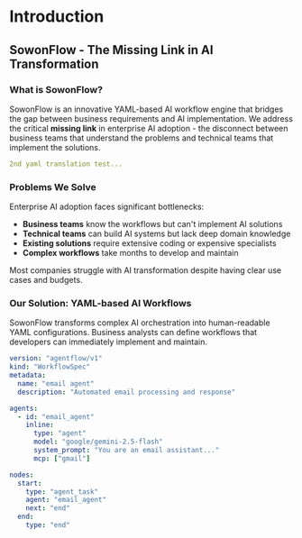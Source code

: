 # Introduction

## SowonFlow - The Missing Link in AI Transformation

### What is SowonFlow?

SowonFlow is an innovative YAML-based AI workflow engine that bridges the gap between business requirements and AI implementation. We address the critical **missing link** in enterprise AI adoption - the disconnect between business teams that understand the problems and technical teams that implement the solutions.

```yaml
2nd yaml translation test...
```

### Problems We Solve

Enterprise AI adoption faces significant bottlenecks:

* **Business teams** know the workflows but can't implement AI solutions
* **Technical teams** can build AI systems but lack deep domain knowledge
* **Existing solutions** require extensive coding or expensive specialists
* **Complex workflows** take months to develop and maintain

Most companies struggle with AI transformation despite having clear use cases and budgets.

### Our Solution: YAML-based AI Workflows

SowonFlow transforms complex AI orchestration into human-readable YAML configurations. Business analysts can define workflows that developers can immediately implement and maintain.

```yaml
version: "agentflow/v1"
kind: "WorkflowSpec"
metadata:
  name: "email agent"
  description: "Automated email processing and response"

agents:
  - id: "email_agent"
    inline:
      type: "agent"
      model: "google/gemini-2.5-flash"
      system_prompt: "You are an email assistant..."
      mcp: ["gmail"]

nodes:
  start:
    type: "agent_task"
    agent: "email_agent"
    next: "end"
  end:
    type: "end"
```